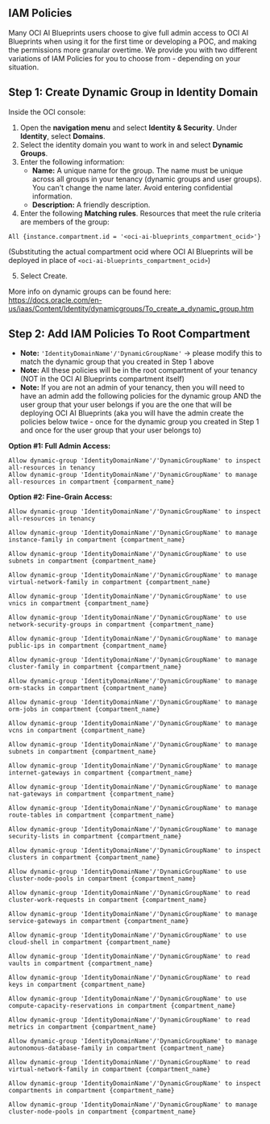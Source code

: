 ## IAM Policies

Many OCI AI Blueprints users choose to give full admin access to OCI AI Blueprints when using it for the first time or developing a POC, and making the permissions more granular overtime. We provide you with two different variations of IAM Policies for you to choose from - depending on your situation.

## Step 1: Create Dynamic Group in Identity Domain

Inside the OCI console:

1. Open the **navigation menu** and select **Identity & Security**. Under **Identity**, select **Domains**.
2. Select the identity domain you want to work in and select **Dynamic Groups**.
3. Enter the following information:
   - **Name:** A unique name for the group. The name must be unique across all groups in your tenancy (dynamic groups and user groups). You can't change the name later. Avoid entering confidential information.
   - **Description:** A friendly description.
4. Enter the following **Matching rules**. Resources that meet the rule criteria are members of the group:

```
All {instance.compartment.id = '<oci-ai-blueprints_compartment_ocid>'}
```

(Substituting the actual compartment ocid where OCI AI Blueprints will be deployed in place of `<oci-ai-blueprints_compartment_ocid>`)

5. Select Create.

More info on dynamic groups can be found here: https://docs.oracle.com/en-us/iaas/Content/Identity/dynamicgroups/To_create_a_dynamic_group.htm

## Step 2: Add IAM Policies To Root Compartment

- **Note:** `'IdentityDomainName'/'DynamicGroupName'` -> please modify this to match the dynamic group that you created in Step 1 above
- **Note:** All these policies will be in the root compartment of your tenancy (NOT in the OCI AI Blueprints compartment itself)
- **Note:** If you are not an admin of your tenancy, then you will need to have an admin add the following policies for the dynamic group AND the user group that your user belongs if you are the one that will be deploying OCI AI Blueprints (aka you will have the admin create the policies below twice - once for the dynamic group you created in Step 1 and once for the user group that your user belongs to)

**Option #1: Full Admin Access:**

```
Allow dynamic-group 'IdentityDomainName'/'DynamicGroupName' to inspect all-resources in tenancy
Allow dynamic-group 'IdentityDomainName'/'DynamicGroupName' to manage all-resources in compartment {comparment_name}
```

**Option #2: Fine-Grain Access:**

```
Allow dynamic-group 'IdentityDomainName'/'DynamicGroupName' to inspect all-resources in tenancy

Allow dynamic-group 'IdentityDomainName'/'DynamicGroupName' to manage instance-family in compartment {compartment_name}

Allow dynamic-group 'IdentityDomainName'/'DynamicGroupName' to use subnets in compartment {compartment_name}

Allow dynamic-group 'IdentityDomainName'/'DynamicGroupName' to manage virtual-network-family in compartment {compartment_name}

Allow dynamic-group 'IdentityDomainName'/'DynamicGroupName' to use vnics in compartment {compartment_name}

Allow dynamic-group 'IdentityDomainName'/'DynamicGroupName' to use network-security-groups in compartment {compartment_name}

Allow dynamic-group 'IdentityDomainName'/'DynamicGroupName' to manage public-ips in compartment {compartment_name}

Allow dynamic-group 'IdentityDomainName'/'DynamicGroupName' to manage cluster-family in compartment {compartment_name}

Allow dynamic-group 'IdentityDomainName'/'DynamicGroupName' to manage orm-stacks in compartment {compartment_name}

Allow dynamic-group 'IdentityDomainName'/'DynamicGroupName' to manage orm-jobs in compartment {compartment_name}

Allow dynamic-group 'IdentityDomainName'/'DynamicGroupName' to manage vcns in compartment {compartment_name}

Allow dynamic-group 'IdentityDomainName'/'DynamicGroupName' to manage subnets in compartment {compartment_name}

Allow dynamic-group 'IdentityDomainName'/'DynamicGroupName' to manage internet-gateways in compartment {compartment_name}

Allow dynamic-group 'IdentityDomainName'/'DynamicGroupName' to manage nat-gateways in compartment {compartment_name}

Allow dynamic-group 'IdentityDomainName'/'DynamicGroupName' to manage route-tables in compartment {compartment_name}

Allow dynamic-group 'IdentityDomainName'/'DynamicGroupName' to manage security-lists in compartment {compartment_name}

Allow dynamic-group 'IdentityDomainName'/'DynamicGroupName' to inspect clusters in compartment {compartment_name}

Allow dynamic-group 'IdentityDomainName'/'DynamicGroupName' to use cluster-node-pools in compartment {compartment_name}

Allow dynamic-group 'IdentityDomainName'/'DynamicGroupName' to read cluster-work-requests in compartment {compartment_name}

Allow dynamic-group 'IdentityDomainName'/'DynamicGroupName' to manage service-gateways in compartment {compartment_name}

Allow dynamic-group 'IdentityDomainName'/'DynamicGroupName' to use cloud-shell in compartment {compartment_name}

Allow dynamic-group 'IdentityDomainName'/'DynamicGroupName' to read vaults in compartment {compartment_name}

Allow dynamic-group 'IdentityDomainName'/'DynamicGroupName' to read keys in compartment {compartment_name}

Allow dynamic-group 'IdentityDomainName'/'DynamicGroupName' to use compute-capacity-reservations in compartment {compartment_name}

Allow dynamic-group 'IdentityDomainName'/'DynamicGroupName' to read metrics in compartment {compartment_name}

Allow dynamic-group 'IdentityDomainName'/'DynamicGroupName' to manage autonomous-database-family in compartment {compartment_name}

Allow dynamic-group 'IdentityDomainName'/'DynamicGroupName' to read virtual-network-family in compartment {compartment_name}

Allow dynamic-group 'IdentityDomainName'/'DynamicGroupName' to inspect compartments in compartment {compartment_name}

Allow dynamic-group 'IdentityDomainName'/'DynamicGroupName' to manage cluster-node-pools in compartment {compartment_name}
```
